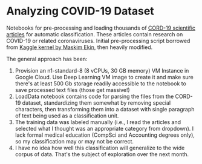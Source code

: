 # Analyzing COVID-19 Dataset

Notebooks for pre-processing and loading thousands of [CORD-19 scientific articles](https://allenai.org/data/cord-19) for automatic classification. These articles contain research on COVID-19 or related coronaviruses.
Initial pre-processing script borrowed from [Kaggle kernel by Maskim Ekin](https://www.kaggle.com/maksimeren/covid-19-literature-clustering/notebook), then heavily modified.

The general approach has been:

1. Provision an n1-standard-8 (8 vCPUs, 30 GB memory) VM Instance in Google Cloud. Use Deep Learning VM image to create it and make sure there's at least 500 Gb storage readily accessible to the notebook to save processed text files (those get massive!)
2. LoadData notebook contains code for parsing the files from the CORD-19 dataset, standardizing them somewhat by removing special characters, then transforming them into a dataset with single paragraph of text being used as a classification unit.
3. The training data was labeled manually (i.e., I read the articles and selected what I thought was an appropriate category from dropdown). I lack formal medical education (CompSci and Accounting degrees only), so my classification may or may not be correct.
4. I have no idea how well this classification will generalize to the wide corpus of data. That's the subject of exploration over the next month.

